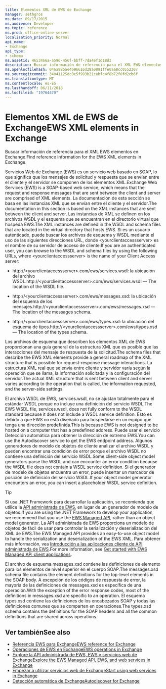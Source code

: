 ```yaml
---
title: Elementos XML de EWS de Exchange
manager: sethgros
ms.date: 09/17/2015
ms.audience: Developer
ms.topic: reference
ms.prod: office-online-server
localization_priority: Normal
api_name:
- Exchange
api_type:
- schema
ms.assetid: 4653466a-a596-456f-bbff-7da4ef1d18d3
description: Buscar información de referencia para el XML EWS elementos en Exchange.
ms.openlocfilehash: 046a985ae4696616d28a0891ffe0aa8cc0552307
ms.sourcegitcommit: 34041125dc8c5f993b21cebfc4f8b72f0fd2cb6f
ms.translationtype: MT
ms.contentlocale: es-ES
ms.lasthandoff: 06/11/2018
ms.locfileid: "19764470"
---
```

# <a name="ews-xml-elements-in-exchange"></a><span data-ttu-id="85697-103">Elementos XML de EWS de Exchange</span><span class="sxs-lookup"><span data-stu-id="85697-103">EWS XML elements in Exchange</span></span>

<span data-ttu-id="85697-104">Buscar información de referencia para el XML EWS elementos en Exchange.</span><span class="sxs-lookup"><span data-stu-id="85697-104">Find reference information for the EWS XML elements in Exchange.</span></span>
  
<span data-ttu-id="85697-105">Servicios Web de Exchange (EWS) es un servicio web basado en SOAP, lo que significa que los mensajes de solicitud y respuesta que se envían entre el cliente y el servidor se componen de los elementos XML.</span><span class="sxs-lookup"><span data-stu-id="85697-105">Exchange Web Services (EWS) is a SOAP-based web service, which means that the request and response messages that are sent between the client and server are comprised of XML elements.</span></span> <span data-ttu-id="85697-106">La documentación de esta sección se basa en las instancias XML que se envían entre el cliente y el servidor.</span><span class="sxs-lookup"><span data-stu-id="85697-106">The documentation in this section is based on the XML instances that are sent between the client and server.</span></span> <span data-ttu-id="85697-107">Las instancias de XML se definen en los archivos WSDL y el esquema que se encuentran en el directorio virtual que hospeda EWS.</span><span class="sxs-lookup"><span data-stu-id="85697-107">The XML instances are defined in the WSDL and schema files that are located in the virtual directory that hosts EWS.</span></span> <span data-ttu-id="85697-108">Si es un usuario autenticado, puede buscar los archivos de esquema y WSDL mediante el uso de las siguientes direcciones URL, donde \<yourclientaccessserver\> es el nombre de su servidor de acceso de cliente:</span><span class="sxs-lookup"><span data-stu-id="85697-108">If you are an authenticated user, you can browse to the WSDL and schema files by using the following URLs, where \<yourclientaccessserver\> is the name of your Client Access server:</span></span>
  
- <span data-ttu-id="85697-109">http://\<yourclientaccessserver\>.com/ews/services.wsdl: la ubicación del archivo WSDL.</span><span class="sxs-lookup"><span data-stu-id="85697-109">http://\<yourclientaccessserver\>.com/ews/services.wsdl — The location of the WSDL file.</span></span>
    
- <span data-ttu-id="85697-110">http://\<yourclientaccessserver\>.com/ews/messages.xsd: la ubicación del esquema de los mensajes.</span><span class="sxs-lookup"><span data-stu-id="85697-110">http://\<yourclientaccessserver\>.com/ews/messages.xsd — The location of the messages schema.</span></span>
    
- <span data-ttu-id="85697-111">http://\<yourclientaccessserver\>.com/ews/types.xsd: la ubicación del esquema de tipos.</span><span class="sxs-lookup"><span data-stu-id="85697-111">http://\<yourclientaccessserver\>.com/ews/types.xsd — The location of the types schema.</span></span>
    
<span data-ttu-id="85697-112">Los archivos de esquema que describen los elementos XML de EWS proporcionan una guía general de la estructura XML que es posible que las interacciones del mensaje de respuesta de la solicitud.</span><span class="sxs-lookup"><span data-stu-id="85697-112">The schema files that describe the EWS XML elements provide a general roadmap of the XML structure that is possible for request-response message interactions.</span></span> <span data-ttu-id="85697-113">La estructura XML real que se envía entre cliente y servidor varía según la operación que se llama, la información solicitada y la configuración del servidor.</span><span class="sxs-lookup"><span data-stu-id="85697-113">The actual XML structure that is sent between client and server varies according to the operation that is called, the information requested, and the server-side settings.</span></span>
  
<span data-ttu-id="85697-114">El archivo WSDL de EWS, services.wsdl, no se ajustan totalmente para el estándar WSDL porque no incluye una definición del servicio WSDL.</span><span class="sxs-lookup"><span data-stu-id="85697-114">The EWS WSDL file, services.wsdl, does not fully conform to the WSDL standard because it does not include a WSDL service definition.</span></span> <span data-ttu-id="85697-115">Esto es debido a que EWS no está diseñado para hospedarse en un equipo que tenga una dirección predefinida.</span><span class="sxs-lookup"><span data-stu-id="85697-115">This is because EWS is not designed to be hosted on a computer that has a predefined address.</span></span> <span data-ttu-id="85697-116">Puede usar el servicio Detección automática para obtener la dirección de extremo EWS.</span><span class="sxs-lookup"><span data-stu-id="85697-116">You can use the Autodiscover service to get the EWS endpoint address.</span></span> <span data-ttu-id="85697-117">Algunos generadores de modelo de objetos de cliente analizar el archivo WSDL y pueden encontrar una condición de error porque el archivo WSDL no contiene una definición del servicio WSDL.</span><span class="sxs-lookup"><span data-stu-id="85697-117">Some client-side object model generators parse the WSDL and can encounter an error condition because the WSDL file does not contain a WSDL service definition.</span></span> <span data-ttu-id="85697-118">Si el generador de modelo de objetos encuentra un error, puede insertar un marcador de posición de definición del servicio WSDL.</span><span class="sxs-lookup"><span data-stu-id="85697-118">If your object model generator encounters an error, you can insert a placeholder WSDL service definition.</span></span>
  
> [!TIP]
> <span data-ttu-id="85697-119">Si usa .NET Framework para desarrollar la aplicación, se recomienda que utilice la [API administrada de EWS](http://aka.ms/ews-managed-api-readme), en lugar de un generador de modelo de objetos.</span><span class="sxs-lookup"><span data-stu-id="85697-119">If you are using the .NET Framework to develop your application, we recommend that you use the [EWS Managed API](http://aka.ms/ews-managed-api-readme), rather than an object model generator.</span></span> <span data-ttu-id="85697-120">La API administrada de EWS proporciona un modelo de objetos de fácil de usar para controlar la serialización y deserialización del XML de EWS.</span><span class="sxs-lookup"><span data-stu-id="85697-120">The EWS Managed API provides an easy-to-use object model to handle the serialization and deserialization of the EWS XML.</span></span> <span data-ttu-id="85697-121">Para obtener más información, vea [Introducción a las aplicaciones cliente de API administrada de EWS](http://msdn.microsoft.com/library/c2267733-6f4f-49e5-9614-1e4a24c3af1a%28Office.15%29.aspx).</span><span class="sxs-lookup"><span data-stu-id="85697-121">For more information, see [Get started with EWS Managed API client applications](http://msdn.microsoft.com/library/c2267733-6f4f-49e5-9614-1e4a24c3af1a%28Office.15%29.aspx).</span></span> 
  
<span data-ttu-id="85697-122">El archivo de esquema messages.xsd contiene las definiciones de elemento para los elementos de nivel superior en el cuerpo SOAP.</span><span class="sxs-lookup"><span data-stu-id="85697-122">The messages.xsd schema file contains the element definitions for the top-level elements in the SOAP body.</span></span> <span data-ttu-id="85697-123">A excepción de los códigos de respuesta de error, la mayoría de las definiciones de messages.xsd es específica de una operación.</span><span class="sxs-lookup"><span data-stu-id="85697-123">With the exception of the error response codes, most of the definitions in messages.xsd are specific to an operation.</span></span> <span data-ttu-id="85697-124">El esquema types.xsd contiene las definiciones de los encabezados SOAP y todas las definiciones comunes que se comparten en operaciones.</span><span class="sxs-lookup"><span data-stu-id="85697-124">The types.xsd schema contains the definitions for the SOAP headers and all the common definitions that are shared across operations.</span></span>
  
## <a name="see-also"></a><span data-ttu-id="85697-125">Ver también</span><span class="sxs-lookup"><span data-stu-id="85697-125">See also</span></span>

- [<span data-ttu-id="85697-126">Referencia EWS para Exchange</span><span class="sxs-lookup"><span data-stu-id="85697-126">EWS reference for Exchange</span></span>](ews-reference-for-exchange.md)
- [<span data-ttu-id="85697-127">Operaciones de EWS en Exchange</span><span class="sxs-lookup"><span data-stu-id="85697-127">EWS operations in Exchange</span></span>](ews-operations-in-exchange.md)
- [<span data-ttu-id="85697-128">Explore la API administrada de EWS, EWS y servicios web de Exchange</span><span class="sxs-lookup"><span data-stu-id="85697-128">Explore the EWS Managed API, EWS, and web services in Exchange</span></span>](../exchange-web-services/explore-the-ews-managed-api-ews-and-web-services-in-exchange.md)
- [<span data-ttu-id="85697-129">Empezar a utilizar servicios web de Exchange</span><span class="sxs-lookup"><span data-stu-id="85697-129">Start using web services in Exchange</span></span>](../exchange-web-services/start-using-web-services-in-exchange.md)
- [<span data-ttu-id="85697-130">Detección automática de Exchange</span><span class="sxs-lookup"><span data-stu-id="85697-130">Autodiscover for Exchange</span></span>](../exchange-web-services/autodiscover-for-exchange.md)
    

